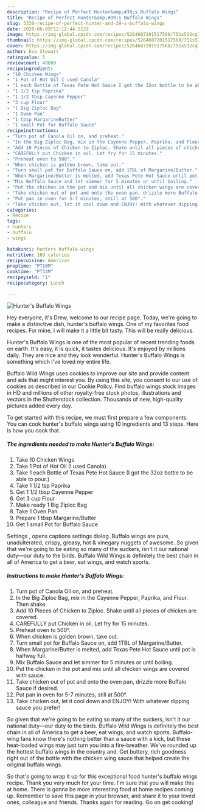 ```yaml
---
description: "Recipe of Perfect Hunter&amp;#39;s Buffalo Wings"
title: "Recipe of Perfect Hunter&amp;#39;s Buffalo Wings"
slug: 3330-recipe-of-perfect-hunter-and-39-s-buffalo-wings
date: 2020-06-09T12:12:44.512Z
image: https://img-global.cpcdn.com/recipes/5264687201517568/751x532cq70/hunters-buffalo-wings-recipe-main-photo.jpg
thumbnail: https://img-global.cpcdn.com/recipes/5264687201517568/751x532cq70/hunters-buffalo-wings-recipe-main-photo.jpg
cover: https://img-global.cpcdn.com/recipes/5264687201517568/751x532cq70/hunters-buffalo-wings-recipe-main-photo.jpg
author: Eva Stewart
ratingvalue: 5
reviewcount: 40680
recipeingredient:
- "10 Chicken Wings"
- "1 Pot of Hot Oil I used Canola"
- "1 each Bottle of Texas Pete Hot Sauce I got the 32oz bottle to be able to pour"
- "1 1/2 tsp Paprika"
- "1 1/2 tbsp Cayenne Pepper"
- "3 cup Flour"
- "1 Big Ziploc Bag"
- "1 Oven Pan"
- "1 tbsp MargarineButter"
- "1 small Pot for Buffalo Sauce"
recipeinstructions:
- "Turn pot of Canola Oil on, and preheat."
- "In the Big Ziploc Bag, mix in the Cayenne Pepper, Paprika, and Flour. Then shake."
- "Add 10 Pieces of Chicken to Ziploc. Shake until all pieces of chicken are covered."
- "CAREFULLY put Chicken in oil. Let fry for 15 minutes."
- "Preheat oven to 500°."
- "When chicken is golden brown, take out."
- "Turn small pot for Buffalo Sauce on, add 1TBL of Margarine/Butter."
- "When Margarine/Butter is melted, add Texas Pete Hot Sauce until pot is halfway full."
- "Mix Buffalo Sauce and let simmer for 5 minutes or until boiling."
- "Put the chicken in the pot and mix until all chicken wings are covered with sauce."
- "Take chicken out of pot and onto the oven pan, drizzle more Buffalo Sauce if desired."
- "Put pan in oven for 5-7 minutes, still at 500°."
- "Take chicken out, let it cool down and ENJOY! With whatever dipping sauce you prefer!"
categories:
- Recipe
tags:
- hunters
- buffalo
- wings

katakunci: hunters buffalo wings 
nutrition: 169 calories
recipecuisine: American
preptime: "PT10M"
cooktime: "PT33M"
recipeyield: "1"
recipecategory: Lunch

---
```



![Hunter&#39;s Buffalo Wings](https://img-global.cpcdn.com/recipes/5264687201517568/751x532cq70/hunters-buffalo-wings-recipe-main-photo.jpg)

Hey everyone, it's Drew, welcome to our recipe page. Today, we're going to make a distinctive dish, hunter&#39;s buffalo wings. One of my favorites food recipes. For mine, I will make it a little bit tasty. This will be really delicious.

Hunter&#39;s Buffalo Wings is one of the most popular of recent trending foods on earth. It's easy, it is quick, it tastes delicious. It's enjoyed by millions daily. They are nice and they look wonderful. Hunter&#39;s Buffalo Wings is something which I've loved my entire life.

Buffalo Wild Wings uses cookies to improve our site and provide content and ads that might interest you. By using this site, you consent to our use of cookies as described in our Cookie Policy. Find buffalo wings stock images in HD and millions of other royalty-free stock photos, illustrations and vectors in the Shutterstock collection. Thousands of new, high-quality pictures added every day.


To get started with this recipe, we must first prepare a few components. You can cook hunter&#39;s buffalo wings using 10 ingredients and 13 steps. Here is how you cook that.

<!--inarticleads1-->

##### The ingredients needed to make Hunter&#39;s Buffalo Wings:

1. Take 10 Chicken Wings
1. Take 1 Pot of Hot Oil (I used Canola)
1. Take 1 each Bottle of Texas Pete Hot Sauce (I got the 32oz bottle to be able to pour.)
1. Take 1 1/2 tsp Paprika
1. Get 1 1/2 tbsp Cayenne Pepper
1. Get 3 cup Flour
1. Make ready 1 Big Ziploc Bag
1. Take 1 Oven Pan
1. Prepare 1 tbsp Margarine/Butter
1. Get 1 small Pot for Buffalo Sauce


Settings , opens captions settings dialog. Buffalo wings are pure, unadulterated, crispy, greasy, hot &amp; vinegary nuggets of awesome. So given that we&#39;re going to be eating so many of the suckers, isn&#39;t it our national duty—our duty to the birds. Buffalo Wild Wings is definitely the best chain in all of America to get a beer, eat wings, and watch sports. 

<!--inarticleads2-->

##### Instructions to make Hunter&#39;s Buffalo Wings:

1. Turn pot of Canola Oil on, and preheat.
1. In the Big Ziploc Bag, mix in the Cayenne Pepper, Paprika, and Flour. Then shake.
1. Add 10 Pieces of Chicken to Ziploc. Shake until all pieces of chicken are covered.
1. CAREFULLY put Chicken in oil. Let fry for 15 minutes.
1. Preheat oven to 500°.
1. When chicken is golden brown, take out.
1. Turn small pot for Buffalo Sauce on, add 1TBL of Margarine/Butter.
1. When Margarine/Butter is melted, add Texas Pete Hot Sauce until pot is halfway full.
1. Mix Buffalo Sauce and let simmer for 5 minutes or until boiling.
1. Put the chicken in the pot and mix until all chicken wings are covered with sauce.
1. Take chicken out of pot and onto the oven pan, drizzle more Buffalo Sauce if desired.
1. Put pan in oven for 5-7 minutes, still at 500°.
1. Take chicken out, let it cool down and ENJOY! With whatever dipping sauce you prefer!


So given that we&#39;re going to be eating so many of the suckers, isn&#39;t it our national duty—our duty to the birds. Buffalo Wild Wings is definitely the best chain in all of America to get a beer, eat wings, and watch sports. Buffalo-wing fans know there&#39;s nothing better than a sauce with a kick, but these heat-loaded wings may just turn you into a fire-breather. We&#39;ve rounded up the hottest buffalo wings in the country and. Get buttery, rich goodness right out of the bottle with the chicken wing sauce that helped create the original buffalo wings. 

So that's going to wrap it up for this exceptional food hunter&#39;s buffalo wings recipe. Thank you very much for your time. I'm sure that you will make this at home. There is gonna be more interesting food at home recipes coming up. Remember to save this page in your browser, and share it to your loved ones, colleague and friends. Thanks again for reading. Go on get cooking!
